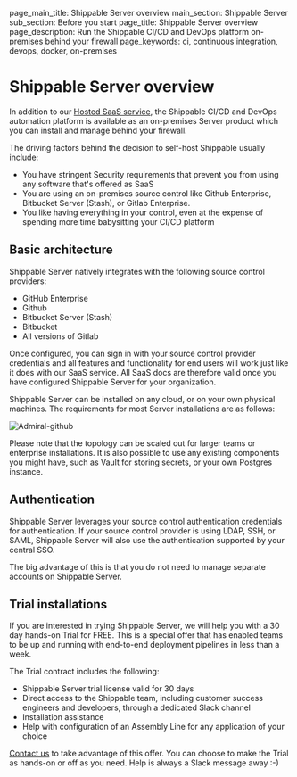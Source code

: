page_main_title: Shippable Server overview
main_section: Shippable Server
sub_section: Before you start
page_title: Shippable Server overview
page_description: Run the Shippable CI/CD and DevOps platform on-premises behind your firewall
page_keywords: ci, continuous integration, devops, docker, on-premises

# Shippable Server overview

In addition to our [Hosted SaaS service](https://app.shippable.com), the Shippable CI/CD and DevOps automation platform is available as an on-premises Server product which you can install and manage behind your firewall.

The driving factors behind the decision to self-host Shippable usually include:

* You have stringent Security requirements that prevent you from using any software that's offered as SaaS
* You are using an on-premises source control like Github Enterprise, Bitbucket Server (Stash), or Gitlab Enterprise.
* You like having everything in your control, even at the expense of spending more time babysitting your CI/CD platform

## Basic architecture

Shippable Server natively integrates with the following source control providers:

* GitHub Enterprise
* Github
* Bitbucket Server (Stash)
* Bitbucket
* All versions of Gitlab

Once configured, you can sign in with your source control provider credentials and all features and functionality for end users will work just like it does with our SaaS service. All SaaS docs are therefore valid once you have configured Shippable Server for your organization.

Shippable Server can be installed on any cloud, or on your own physical machines. The requirements for most Server installations are as follows:

<img src="/images/platform/tutorial/server/shippable-server-requirements.png" alt="Admiral-github">

Please note that the topology can be scaled out for larger teams or enterprise installations. It is also possible to use any existing components you might have, such as Vault for storing secrets, or your own Postgres instance.

## Authentication

Shippable Server leverages your source control authentication credentials for authentication. If your source control provider is using LDAP, SSH, or SAML, Shippable Server will also use the authentication supported by your central SSO.

The big advantage of this is that you do not need to manage separate accounts on Shippable Server.

## Trial installations

If you are interested in trying Shippable Server, we will help you with a 30 day hands-on Trial for FREE. This is a special offer that has enabled teams to be up and running with end-to-end deployment pipelines in less than a week.

The Trial contract includes the following:

* Shippable Server trial license valid for 30 days
* Direct access to the Shippable team, including customer success engineers and developers, through a dedicated Slack channel
* Installation assistance
* Help with configuration of an Assembly Line for any application of your choice

[Contact us](https://www.shippable.com/enterprise.html#shippable-server-contact) to take advantage of this offer. You can choose to make the Trial as hands-on or off as you need. Help is always a Slack message away :-)
